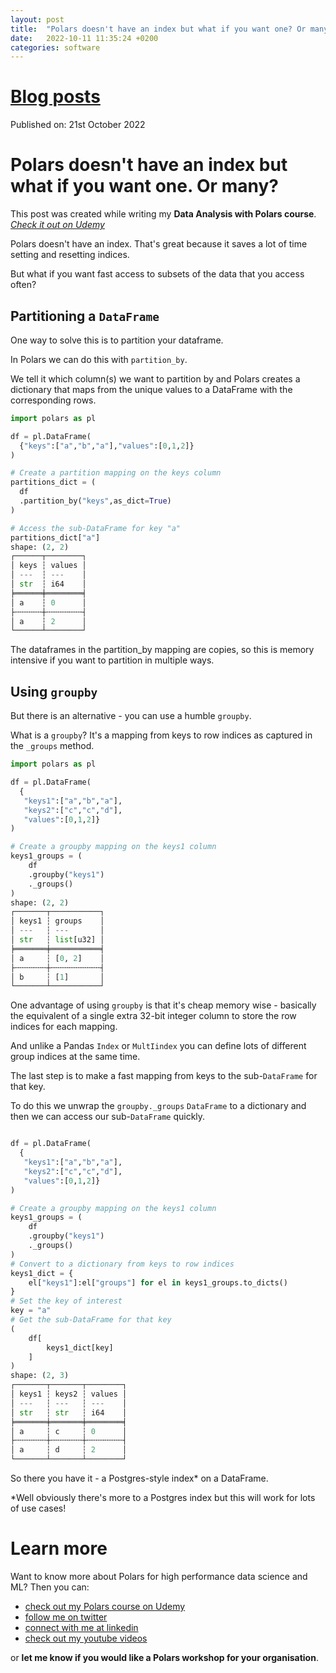 ```yaml
---
layout: post
title:  "Polars doesn't have an index but what if you want one? Or many?"
date:   2022-10-11 11:35:24 +0200
categories: software
---
```

# [Blog posts](/blog/blog_index.html)
Published on: 21st October 2022

# Polars doesn't have an index but what if you want one. Or many?
This post was created while writing my **Data Analysis with Polars course**. 
[*Check it out on Udemy*](https://www.udemy.com/course/data-analysis-with-polars/?referralCode=A29DCDA40D369080C05A)

Polars doesn't have an index. That's great because it saves a lot of time setting and resetting indices. 

But what if you want fast access to subsets of the data that you access often?

## Partitioning a `DataFrame`
One way to solve this is to partition your dataframe. 

In Polars we can do this with `partition_by`. 

We tell it which column(s) we want to partition by and Polars creates a dictionary that maps from the unique values to a DataFrame with the corresponding rows.

```python
import polars as pl

df = pl.DataFrame(
  {"keys":["a","b","a"],"values":[0,1,2]}
)

# Create a partition mapping on the keys column
partitions_dict = (
  df
  .partition_by("keys",as_dict=True)
)

# Access the sub-DataFrame for key "a"
partitions_dict["a"]
shape: (2, 2)
┌──────┬────────┐
│ keys ┆ values │
│ ---  ┆ ---    │
│ str  ┆ i64    │
╞══════╪════════╡
│ a    ┆ 0      │
├╌╌╌╌╌╌┼╌╌╌╌╌╌╌╌┤
│ a    ┆ 2      │
└──────┴────────┘
```
The dataframes in the partition_by mapping are copies, so this is memory intensive if you want to partition in multiple ways.

## Using `groupby`
But there is an alternative - you can use a humble `groupby`.

What is a `groupby`? It's a mapping from keys to row indices as captured in the `_groups` method.
```python
import polars as pl

df = pl.DataFrame(
  {
   "keys1":["a","b","a"],
   "keys2":["c","c","d"],
   "values":[0,1,2]}
)

# Create a groupby mapping on the keys1 column
keys1_groups = (
	df
    .groupby("keys1")
    ._groups()
)
shape: (2, 2)
┌───────┬───────────┐
│ keys1 ┆ groups    │
│ ---   ┆ ---       │
│ str   ┆ list[u32] │
╞═══════╪═══════════╡
│ a     ┆ [0, 2]    │
├╌╌╌╌╌╌╌┼╌╌╌╌╌╌╌╌╌╌╌┤
│ b     ┆ [1]       │
└───────┴───────────┘
```
One advantage of using `groupby` is that it's cheap memory wise - basically the equivalent of a single extra 32-bit integer column to store the row indices for each mapping.

And unlike a Pandas `Index` or `MultIindex` you can define lots of different group indices at the same time.

The last step is to make a fast mapping from keys to the sub-`DataFrame` for that key. 

To do this we unwrap the `groupby._groups` `DataFrame` to a dictionary and then we can access our sub-`DataFrame` quickly.

```python

df = pl.DataFrame(
  {
   "keys1":["a","b","a"],
   "keys2":["c","c","d"],
   "values":[0,1,2]}
)

# Create a groupby mapping on the keys1 column
keys1_groups = (
	df
    .groupby("keys1")
    ._groups()
)
# Convert to a dictionary from keys to row indices
keys1_dict = {
    el["keys1"]:el["groups"] for el in keys1_groups.to_dicts()
}
# Set the key of interest
key = "a"
# Get the sub-DataFrame for that key
(
    df[
        keys1_dict[key]
    ]
)
shape: (2, 3)
┌───────┬───────┬────────┐
│ keys1 ┆ keys2 ┆ values │
│ ---   ┆ ---   ┆ ---    │
│ str   ┆ str   ┆ i64    │
╞═══════╪═══════╪════════╡
│ a     ┆ c     ┆ 0      │
├╌╌╌╌╌╌╌┼╌╌╌╌╌╌╌┼╌╌╌╌╌╌╌╌┤
│ a     ┆ d     ┆ 2      │
└───────┴───────┴────────┘
```
So there you have it - a Postgres-style index* on a DataFrame.

*Well obviously there's more to a Postgres index but this will work for lots of use cases!

# Learn more
Want to know more about Polars for high performance data science and ML? Then you can:
- [check out my Polars course on Udemy](https://www.udemy.com/course/data-analysis-with-polars/?referralCode=A29DCDA40D369080C05A) 
- [follow me on twitter](https://twitter.com/braaannigan)
- [connect with me at linkedin](https://www.linkedin.com/in/liam-brannigan-9080b214a/)
- [check out my youtube videos](https://www.youtube.com/watch?v=nGritAo-71o)

or **let me know if you would like a Polars workshop for your organisation**.